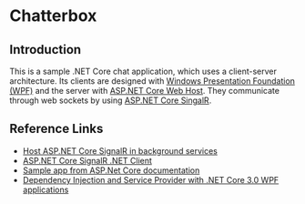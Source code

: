 # Chatterbox #

## Introduction ##

This is a sample .NET Core chat application, which uses a client-server architecture. Its clients are designed with
[Windows Presentation Foundation (WPF)](https://docs.microsoft.com/en-us/visualstudio/designers/getting-started-with-wpf) and the server with
[ASP.NET Core Web Host](https://docs.microsoft.com/en-us/aspnet/core/fundamentals/host/web-host). They communicate through web sockets by using
[ASP.NET Core SingalR](https://docs.microsoft.com/en-us/aspnet/core/signalr/introduction).

## Reference Links ##

* [Host ASP.NET Core SignalR in background services](https://docs.microsoft.com/en-us/aspnet/core/signalr/background-services)
* [ASP.NET Core SignalR .NET Client](https://docs.microsoft.com/en-us/aspnet/core/signalr/dotnet-client)
* [Sample app from ASP.Net Core documentation](https://github.com/aspnet/AspNetCore.Docs/tree/master/aspnetcore/signalr/dotnet-client/sample)
* [Dependency Injection and Service Provider with .NET Core 3.0 WPF applications](https://marcominerva.wordpress.com/2019/11/07/update-on-using-hostbuilder-dependency-injection-and-service-provider-with-net-core-3-0-wpf-applications/)